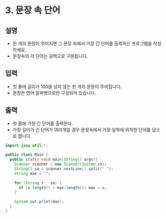 # 3. 문장 속 단어

## 설명
* 한 개의 문장이 주어지면 그 문장 속에서 가장 긴 단어를 출력하는 프로그램을 작성하세요.
* 문장속의 각 단어는 공백으로 구분됩니다.

## 입력
* 첫 줄에 길이가 100을 넘지 않는 한 개의 문장이 주어집니다. 
* 문장은 영어 알파벳으로만 구성되어 있습니다.

## 출력
* 첫 줄에 가장 긴 단어를 출력한다. 
* 가장 길이가 긴 단어가 여러개일 경우 문장속에서 가장 앞쪽에 위치한 단어를 답으로 합니다.

```java
import java.util.*;
  
public class Main {
  public static void main(String[] args){
    Scanner scanner = new Scanner(System.in);
    String[] sa = scanner.nextLine().split(" ");
    String max = "";
    
    for (String s : sa) {
      if (s.length() > max.length()) max = s;
    }
    
    System.out.print(max);
  }
}
```




